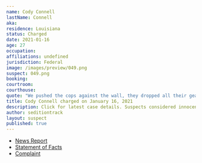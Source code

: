 ```yaml
---
name: Cody Connell
lastName: Connell
aka:
residence: Louisiana
status: Charged
date: 2021-01-16
age: 27
occupation:
affiliations: undefined
jurisdiction: Federal
image: /images/preview/049.png
suspect: 049.png
booking:
courtroom:
courthouse:
quote: "We pushed the cops against the wall, they dropped all their gear and left"
title: Cody Connell charged on January 16, 2021
description: Click for latest case details. Suspects considered innocent until proven guilty.
author: seditiontrack
layout: suspect
published: true
---
```

- [News Report](https://www.knoe.com/2021/01/17/la-man-and-cousin-arrested-following-capitol-riot/)
- [Statement of Facts](https://www.justice.gov/opa/page/file/1355876/download)
- [Complaint](https://www.justice.gov/opa/page/file/1355881/download)
